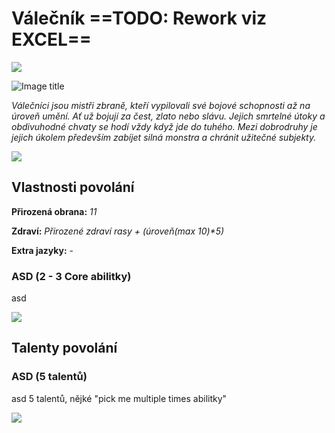 # Válečník ==TODO: Rework viz EXCEL==

<img src="/assets/sep_line.png"/>

![Image title](/assets/OW/classes/Bojovnik.webp)

*Válečníci jsou mistři zbraně, kteří vypilovali své bojové schopnosti až na úroveň umění. Ať už bojují za čest, zlato nebo slávu. Jejich smrtelné útoky a obdivuhodné chvaty se hodí vždy když jde do tuhého. Mezi dobrodruhy je jejich úkolem především zabíjet silná monstra a chránit užitečné subjekty.*

<img src="/assets/sep_line.png"/>

## Vlastnosti povolání

**Přirozená obrana:** *11*

**Zdraví:** *Přirozené zdraví rasy + (úroveň(max 10)\*5)*

**Extra jazyky:** -

### ASD (2 - 3 Core abilitky)

asd

<img src="/assets/sep_line.png"/>

## Talenty povolání

### ASD (5 talentů)

asd 5 talentů, nějké "pick me multiple times abilitky"

<img src="/assets/sep_line.png"/>
